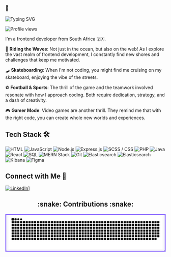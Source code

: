 ### 👋
![Typing SVG](https://readme-typing-svg.herokuapp.com?color=%23FFFFFF&lines=I'm+Alexander+Kagerer!;Frontend+Developer+from+South+Africa;Gamer,+Skateboarder,+Football+Enthusiast)

![Profile views](https://komarev.com/ghpvc/?username=kagerer19&color=8A2BE2)

I'm a frontend developer from South Africa 🇿🇦. 

🌊 **Riding the Waves**: Not just in the ocean, but also on the web! As I explore the vast realm of frontend development, I constantly find new shores and challenges that keep me motivated.

🛹 **Skateboarding**: When I'm not coding, you might find me cruising on my skateboard, enjoying the vibe of the streets.

⚽ **Football & Sports**: The thrill of the game and the teamwork involved resonate with how I approach coding. Both require dedication, strategy, and a dash of creativity.

🎮 **Gamer Mode**: Video games are another thrill. They remind me that with the right code, you can create whole new worlds and experiences.

## Tech Stack 🛠️

![HTML](https://img.shields.io/badge/Language-HTML-E44D26?style=for-the-badge&logo=html5)
![JavaScript](https://img.shields.io/badge/Language-JavaScript-F7DF1E?style=for-the-badge&logo=javascript)
![Node.js](https://img.shields.io/badge/Platform-Node.js-339933?style=for-the-badge&logo=node.js)
![Express.js](https://img.shields.io/badge/Framework-Express.js-000000?style=for-the-badge&logo=express)
![SCSS / CSS](https://img.shields.io/badge/Languages-SCSS%20%2F%20CSS-FF3E51?style=for-the-badge)
![PHP](https://img.shields.io/badge/Language-PHP-777BB4?style=for-the-badge&logo=php)
![Java](https://img.shields.io/badge/Language-Java-007396?style=for-the-badge&logo=java)
![React](https://img.shields.io/badge/Library-React-61DAFB?style=for-the-badge&logo=react)
![SQL](https://img.shields.io/badge/Language-SQL-4479A1?style=for-the-badge&logo=sql)
![MERN Stack](https://img.shields.io/badge/MERN-Stack-61DAFB?style=for-the-badge&logo=react&logoColor=61DAFB&labelColor=101010)
![Git](https://img.shields.io/badge/Version%20Control-Git-F05032?style=for-the-badge&logo=git)
![Elasticsearch](https://img.shields.io/badge/Data%20Platform-mongodb-0096D7?style=for-the-badge&logo=mongodb)
![Elasticsearch](https://img.shields.io/badge/Data%20Platform-Elasticsearch-0096D7?style=for-the-badge&logo=elasticsearch)
![Kibana](https://img.shields.io/badge/Data%20Platform-Kibana-005571?style=for-the-badge&logo=kibana)
![Figma](https://img.shields.io/badge/Design%20Tool-Figma-F24E1E?style=for-the-badge&logo=figma)


## Connect with Me 🤝

[![LinkedIn](https://img.shields.io/badge/-LinkedIn-0077B5?style=flat-square&logo=LinkedIn&logoColor=white)]([www.linkedin.com/in/alexander-kagerer-117971290])]

<h2 align="center">:snake: Contributions :snake:</h2>

 

<table align="center">
<tr>
<td align="center" style="border: 3px solid #8C6CFF; border-radius: 10px; background-color: #fafafa; box-shadow: 2px 2px 5px #888888;">
<picture>
<source media="(prefers-color-scheme: dark)" srcset="https://github.com/kagerer19/kagerer19/blob/output/github-snake-dark.svg" />
<img alt="github-snake" src="https://github.com/kagerer19/kagerer19/blob/output/github-snake-dark.svg" />
</picture>
</td>
</tr>
</table>
